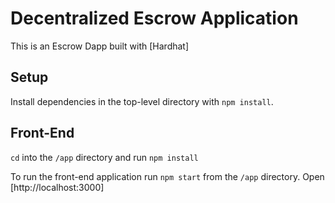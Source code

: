 # Decentralized Escrow Application

This is an Escrow Dapp built with [Hardhat]

## Setup

Install dependencies in the top-level directory with `npm install`.

## Front-End

`cd` into the `/app` directory and run `npm install`

To run the front-end application run `npm start` from the `/app` directory. Open [http://localhost:3000]

